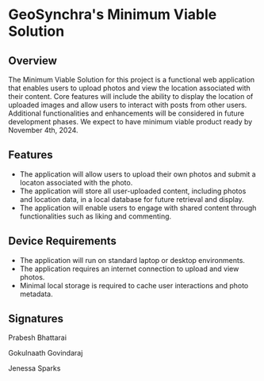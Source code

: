 # GeoSynchra's Minimum Viable Solution

## Overview
The Minimum Viable Solution for this project is a functional web application that enables users to upload photos and view the location associated with their content. Core features will include the ability to display the location of uploaded images and allow users to interact with posts from other users. Additional functionalities and enhancements will be considered in future development phases. We expect to have minimum viable product ready by November 4th, 2024. 

## Features
- The application will allow users to upload their own photos and submit a locaton associated with the photo.
- The application will store all user-uploaded content, including photos and location data, in a local database for future retrieval and display.
- The application will enable users to engage with shared content through functionalities such as liking and commenting.

## Device Requirements
- The application will run on standard laptop or desktop environments.
- The application requires an internet connection to upload and view photos.
- Minimal local storage is required to cache user interactions and photo metadata.

## Signatures

Prabesh Bhattarai

Gokulnaath Govindaraj

Jenessa Sparks
